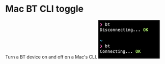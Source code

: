 # Mac BT CLI toggle

Turn a BT device on and off on a Mac's CLI.
![CLI Screenshot](screenshot.png)

